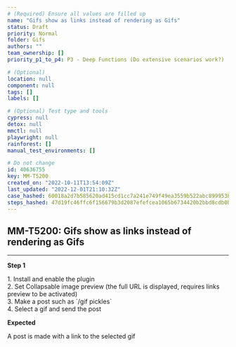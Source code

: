 ```yaml
---
# (Required) Ensure all values are filled up
name: "Gifs show as links instead of rendering as Gifs"
status: Draft
priority: Normal
folder: Gifs
authors: ""
team_ownership: []
priority_p1_to_p4: P3 - Deep Functions (Do extensive scenarios work?)

# (Optional)
location: null
component: null
tags: []
labels: []

# (Optional) Test type and tools
cypress: null
detox: null
mmctl: null
playwright: null
rainforest: []
manual_test_environments: []

# Do not change
id: 40636755
key: MM-T5200
created_on: "2022-10-11T13:54:09Z"
last_updated: "2022-12-01T21:10:32Z"
case_hashed: 60018a2d7b585620ad415cd1cc7a241e749f49ea3559b522abc899953b903e55c905622af91d081676cf0fad6f2a1892
steps_hashed: 47d19fc46ffc6f156679b3d2087efefcea1065b6734420b2bbd8cdb0ba3eb03490dbaee44b9e29ad58c9bb706e5abf96
---
```


<!-- (Auto-generated) Based on frontmatter's "key" and "name" -->

## MM-T5200: Gifs show as links instead of rendering as Gifs

---

**Step 1**

1\. Install and enable the plugin\
2\. Set Collapsable image preview (the full URL is displayed, requires links preview to be activated)\
3\. Make a post such as \`/gif pickles\`\
4\. Select a gif and send the post

**Expected**

A post is made with a link to the selected gif
